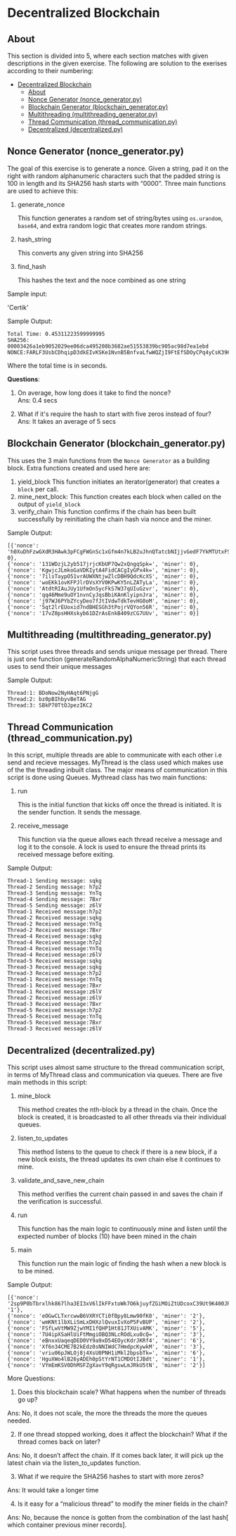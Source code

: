 # Decentralized Blockchain

## About
This section is divided into 5, where each section matches with given descriptions in the given exercise. The following are solution to the exerises according to their numbering:
- [Decentralized Blockchain](#decentralized-blockchain)
  - [About](#about)
  - [Nonce Generator (nonce_generator.py)](#nonce-generator-nonce_generatorpy)
  - [Blockchain Generator (blockchain_generator.py)](#blockchain-generator-blockchain_generatorpy)
  - [Multithreading (multithreading_generator.py)](#multithreading-multithreading_generatorpy)
  - [Thread Communication (thread_communication.py)](#thread-communication-thread_communicationpy)
  - [Decentralized (decentralized.py)](#decentralized-decentralizedpy)


## Nonce Generator (nonce_generator.py)

The goal of this exercise is to generate a nonce.  Given a string, pad it on the right with random alphanumeric characters such that the padded string is 100 in length and its SHA256 hash starts with “0000”. Three main functions are used to achieve this:
1. generate_nonce
   
   This function generates a random set of string/bytes using `os.urandom`, `base64`, and extra random logic that creates more random strings.

2. hash_string
    
    This converts any given string into SHA256

3. find_hash
   
   This hashes the text and the noce combined as one string

Sample input:

'Certik'

Sample Output:
    
    Total Time: 0.45311223599999995
    SHA256: 00003426a1eb9052029ee06dca495208b3682ae51553839bc905ac98d7ea1ebd
    NONCE:FARLF3UsbCDhqipD3dkEIvKSKe1NvnB5BnfvaLfwWQZjI9FtEfSDOyCPq4yCsK396fMcxYz7uFRlyzb8Flufk3pTOiaKnt

Where the total time is in seconds.

**Questions**:
1. On average, how long does it take to find the nonce?\
     Ans: 0.4 secs

2. What if it's require the hash to start with five zeros instead of four?\
    Ans: It takes an average of 5 secs

## Blockchain Generator (blockchain_generator.py)
This uses the 3 main functions from the `Nonce Generator` as a building block. Extra functions created and used here are:
1. yield_block
   This function initiates an iterator(generator) that creates a `block` per call.
2. mine_next_block:
   This function creates each block when called on the output of `yield_block`
3. verify_chain
   This function confirms if the chain has been built successfully by reinitiating the chain hash via nonce and the miner.

Sample Output:
    
    [{'nonce': 'h0XuDhFzwGXdR3HAwk3pFCgFWGnSc1xGfm4n7kLB2uJhnQTatcbNIjjvGedF7YkMTUtxFS2HWyrBKiaPK0DW9qPrOPqeqjgcH7I','miner': 0},
    {'nonce': '131WDzjL2yb517jrjcKbUP7Qw2xQngqSpk=', 'miner': 0},
    {'nonce': 'KgwjcJLmkoGaVDKIytA4FidCACgIyGPx4k=', 'miner': 0},
    {'nonce': '7ilsTaypO51vrAUWXNtjwZlcDBH9QdcKcXS', 'miner': 0},
    {'nonce': 'woEKk1ovKFPJlrDVsXYV0KPwKY5nLZATyLa', 'miner': 0},
    {'nonce': 'AtdtRIAuJUy1UfmOn5ycFkS7W37qUIuGzvr', 'miner': 0},
    {'nonce': 'qq46Mme9uOY1nvnCyJqsBbiKAnKlyipnJra', 'miner': 0},
    {'nonce': 'j97WJ6PYbZYcyDeo7fJtIVdwTdkTevHG0oM', 'miner': 0},
    {'nonce': '5qt2lrEUoxid7ndBHESGh3tPojrVQYon56R', 'miner': 0},
    {'nonce': '17vZ0psHHXskyb61DZrAsEnkB409zCG7UUv', 'miner': 0}]

## Multithreading (multithreading_generator.py)
This script uses three threads and sends unique message per thread. There is just one function (generateRandomAlphaNumericString) that each thread uses to send their unique messages

Sample Output:
    
    Thread:1: BDoNow2NyHAqt6PNjgG
    Thread:2: bz0pBIhbyvBeTAG
    Thread:3: SBkP70TtOJpezIKC2

  
## Thread Communication (thread_communication.py)
In this script, multiple threads are able to communicate with each other i.e send and recieve messages. MyThread is the class used which makes use of the the threading inbuilt class. The major means of communication in this script is done using Queues. Mythread class has two main functions:
  
1. run
   
   This is the initial function that kicks off once the thread is initiated. It is the sender function. It sends the message.

2. receive_message
   
   This function via the queue allows each thread receive a message and log it to the console. A lock is used to ensure the thread prints its received message before exiting.

Sample Output:

    Thread-1 Sending message: sqkg
    Thread-2 Sending message: h7p2
    Thread-3 Sending message: YnTq
    Thread-4 Sending message: 7Bxr
    Thread-5 Sending message: z6lV
    Thread-1 Received message:h7p2
    Thread-2 Received message:sqkg
    Thread-2 Received message:YnTq
    Thread-2 Received message:7Bxr
    Thread-4 Received message:sqkg
    Thread-4 Received message:h7p2
    Thread-4 Received message:YnTq
    Thread-4 Received message:z6lV
    Thread-5 Received message:sqkg
    Thread-3 Received message:sqkg
    Thread-3 Received message:h7p2
    Thread-1 Received message:YnTq
    Thread-1 Received message:7Bxr
    Thread-1 Received message:z6lV
    Thread-2 Received message:z6lV
    Thread-3 Received message:7Bxr
    Thread-5 Received message:h7p2
    Thread-5 Received message:YnTq
    Thread-5 Received message:7Bxr
    Thread-3 Received message:z6lV

## Decentralized (decentralized.py)

This script uses almost same structure to the thread communication script, in terms of MyThread class and communication via queues. There are five main methods in this script:

1. mine_block
   
   This method creates the nth-block by a thread in the chain. Once the block is created, it is broadcasted to all other threads via their individual queues.

2. listen_to_updates
   
   This method listens to the queue to check if there is a new block, if a new block exists, the thread updates its own chain else it continues to mine.

3. validate_and_save_new_chain
   
   This method verifies the current chain passed in and saves the chain if the verification is successful.

4. run
   
   This function has the main logic to continuously mine and listen until the expected number of blocks (10) have been mined in the chain

5. main
   
   This function run the main logic of finding the hash when a new block is to be mined.

Sample Output:

    [{'nonce': '2sp9P0bTbrxlhk867lha3EI3xV6lIkFFxtoWk7O6kjuyfZGiMOiZtUDcoxC39Ut9K400JRIGPWQQDJPmCfozKFa1NNam2aTAmpN','miner': '1'},
    {'nonce': 'eOGwCLTxrcwwB6VXRYCTi0fBpy8Lmw90fK0', 'miner': '2'},
    {'nonce': 'wmKNt1lbXLiSmLxDHXzlQvuxIvXoP5FvBUP', 'miner': '2'},
    {'nonce': 'FSfLwVtMW9ZjwYMI1fQHP1Ht81JTXUivAMK', 'miner': '5'},
    {'nonce': '7U4ipXSaHlUiFtMmgiOBQ3NLcROdLxu0cQ=', 'miner': '3'},
    {'nonce': 'eBnxxUaqeqDED0VY9a9xD54EOycKdrJKRf4', 'miner': '6'},
    {'nonce': 'Xf6n34CME7B2kEdz0sNNIWdC7HmdpcKywkM', 'miner': '3'},
    {'nonce': 'vriu06pJWLOj8j4XsU0PNH1iMkl2bpsbTk=', 'miner': '6'},
    {'nonce': 'HguXWo4lB26yADEh0pStYrNT1CMDOtIJBdt', 'miner': '1'},
    {'nonce': 'VYmEmKSV0DhMSFZgXavY9qRgswLmJRkU5tN', 'miner': '2'}]


More Questions:
1. Does this blockchain scale? What happens when the number of threads go up?

Ans: No, it does not scale, the more the threads the more the queues needed.

2. If one thread stopped working, does it affect the blockchain? What if the thread comes back on later?

Ans: No, it doesn’t affect the chain. If it comes back later, it will pick up the latest chain via the listen_to_updates function.

3. What if we require the SHA256 hashes to start with more zeros?

Ans: It would take a longer time 

4. Is it easy for a “malicious thread” to modify the miner fields in the chain?

Ans: No, because the nonce is gotten from the combination of the last hash[ which container previous miner records].



